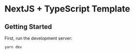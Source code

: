 # NextJS + TypeScript Template

## Getting Started

First, run the development server:

```bash
yarn dev
```
